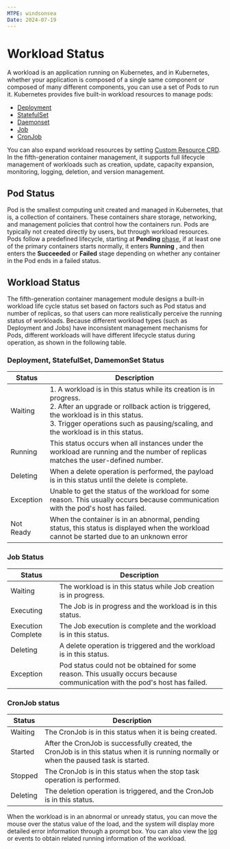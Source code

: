 ```yaml
---
MTPE: windsonsea
Date: 2024-07-19
---
```


# Workload Status

A workload is an application running on Kubernetes, and in Kubernetes, whether your application is composed of a single same component or composed of many different components, you can use a set of Pods to run it. Kubernetes provides five built-in workload resources to manage pods:

- [Deployment](../create-deployment.md)
- [StatefulSet](../create-statefulset.md)
- [Daemonset](../create-daemonset.md)
- [Job](../create-job.md)
- [CronJob](../create-cronjob.md)

You can also expand workload resources by setting [Custom Resource CRD](../../custom-resources/create.md). In the fifth-generation container management, it supports full lifecycle management of workloads such as creation, update, capacity expansion, monitoring, logging, deletion, and version management.

## Pod Status

Pod is the smallest computing unit created and managed in Kubernetes, that is, a collection of containers. These containers share storage, networking, and management policies that control how the containers run.
Pods are typically not created directly by users, but through workload resources.
Pods follow a predefined lifecycle, starting at __Pending__ [phase](https://kubernetes.io/docs/concepts/workloads/pods/pod-lifecycle/#pod-phase), if at least one of the primary containers starts normally, it enters __Running__ , and then enters the __Succeeded__ or __Failed__ stage depending on whether any container in the Pod ends in a failed status.

## Workload Status

The fifth-generation container management module designs a built-in workload life cycle status set based on factors such as Pod status and number of replicas, so that users can more realistically perceive the running status of workloads.
Because different workload types (such as Deployment and Jobs) have inconsistent management mechanisms for Pods, different workloads will have different lifecycle status during operation, as shown in the following table.

### Deployment, StatefulSet, DamemonSet Status

| Status | Description |
| ------ | ----------- |
| Waiting | 1. A workload is in this status while its creation is in progress. <br>2. After an upgrade or rollback action is triggered, the workload is in this status. <br>3. Trigger operations such as pausing/scaling, and the workload is in this status. |
| Running | This status occurs when all instances under the workload are running and the number of replicas matches the user-defined number. |
| Deleting | When a delete operation is performed, the payload is in this status until the delete is complete. |
| Exception | Unable to get the status of the workload for some reason. This usually occurs because communication with the pod's host has failed. |
| Not Ready | When the container is in an abnormal, pending status, this status is displayed when the workload cannot be started due to an unknown error |

### Job Status

| Status | Description |
| ------ | ----------- |
| Waiting | The workload is in this status while Job creation is in progress. |
| Executing | The Job is in progress and the workload is in this status. |
| Execution Complete | The Job execution is complete and the workload is in this status. |
| Deleting | A delete operation is triggered and the workload is in this status. |
| Exception | Pod status could not be obtained for some reason. This usually occurs because communication with the pod's host has failed. |

### CronJob status

| Status | Description |
| ------ | ----------- |
| Waiting | The CronJob is in this status when it is being created. |
| Started | After the CronJob is successfully created, the CronJob is in this status when it is running normally or when the paused task is started. |
| Stopped | The CronJob is in this status when the stop task operation is performed. |
| Deleting | The deletion operation is triggered, and the CronJob is in this status. |

When the workload is in an abnormal or unready status, you can move the mouse over the status value of the load, and the system will display more detailed error information through a prompt box. You can also view the [log](../../../../insight/data-query/log.md) or events to obtain related running information of the workload.
